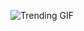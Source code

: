 ![Trending GIF](https://media0.giphy.com/media/v1.Y2lkPThiYjIxNzcyczRrZWRtYXptMnA0Mjh0ZGtud3F1OXJkZ3VrMnZvb3lrNDI5aG91eCZlcD12MV9naWZzX3NlYXJjaCZjdD1n/fryY00CO4xCz4uJuDQ/giphy.gif)
